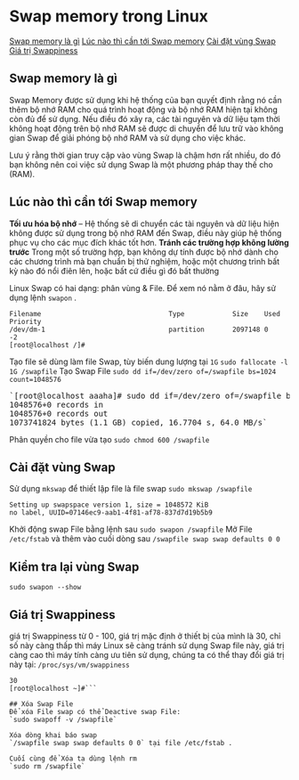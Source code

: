 # Swap memory trong Linux

[Swap memory là gì](#swap-memory-là-gì)
[Lúc nào thì cần tới Swap memory](#lúc-nào-thì-cần-tới-swap-memory)
[Cài đặt vùng Swap](#cài-đặt-vùng-swap)
[Giá trị Swappiness](#giá-trị-swappiness)



## Swap memory là gì

Swap Memory được sử dụng khi hệ thống của bạn quyết định rằng nó cần thêm bộ nhớ RAM cho quá trình hoạt động và bộ nhớ RAM hiện tại không còn đủ để sử dụng. Nếu điều đó xãy ra, các tài nguyên và dữ liệu tạm thời không hoạt động trên bộ nhớ RAM sẽ được di chuyển để lưu trữ vào không gian Swap để giải phóng bộ nhớ RAM và sử dụng cho việc khác.

Lưu ý rằng thời gian truy cập vào vùng Swap là chậm hơn rất nhiều, do đó bạn không nên coi việc sử dụng Swap là một phương pháp thay thế cho (RAM).

## Lúc nào thì cần tới Swap memory
**Tối ưu hóa bộ nhớ** – Hệ thống sẽ di chuyển các tài nguyên và dữ liệu hiện không được sử dụng trong bộ nhớ RAM đến Swap, điều này giúp hệ thống phục vụ cho các mục đích khác tốt hơn.
**Tránh các trường hợp không lường trước**  Trong một số trường hợp, bạn không dự tính được bộ nhớ dành cho các chương trình mà bạn chuẩn bị thử nghiệm, hoặc một chương trình bất kỳ nào đó nổi điên lên, hoặc bất cứ điều gì đó bất thường

Linux Swap có hai dạng: phân vùng & File. Để xem nó nằm ở đâu, hãy sử dụng lệnh `swapon` .

```[root@localhost /]# swapon -s
Filename                                Type            Size    Used    Priority
/dev/dm-1                               partition       2097148 0       -2
[root@localhost /]#
```
Tạo file sẽ dùng làm file Swap, tùy biến dung lượng tại `1G`
`sudo fallocate -l 1G /swapfile`
Tạo Swap File
`sudo dd if=/dev/zero of=/swapfile bs=1024 count=1048576`

<pre>`[root@localhost aaaha]# sudo dd if=/dev/zero of=/swapfile bs=1024 count=1048576
1048576+0 records in
1048576+0 records out
1073741824 bytes (1.1 GB) copied, 16.7704 s, 64.0 MB/s`</pre>

Phân quyền cho file vừa tạo
`sudo chmod 600 /swapfile`

## Cài đặt vùng Swap
Sử dụng `mkswap` để thiết lập file là file swap
```sudo mkswap /swapfile```
```[root@localhost aaaha]# sudo mkswap /swapfile
Setting up swapspace version 1, size = 1048572 KiB
no label, UUID=07146ec9-aab1-4f81-af78-837d7d19b5b9
```

Khởi động swap File bằng lệnh sau
```sudo swapon /swapfile```
Mở File `/etc/fstab` và thêm vào cuối dòng sau
`/swapfile swap swap defaults 0 0`

## Kiểm tra lại vùng Swap
```sudo swapon --show```

## Giá trị Swappiness
giá trị Swappiness từ 0 - 100, giá trị mặc định ở thiết bị của mình là 30, chỉ số này càng thấp thì máy Linux sẽ càng tránh sử dụng Swap file này, giá trị càng cao thì máy tính càng ưu tiên sử dụng, chúng ta có thể thay đổi giá trị này tại:
```/proc/sys/vm/swappiness```

```[root@localhost ~]# cat /proc/sys/vm/swappiness
30
[root@localhost ~]#```

## Xóa Swap File
Để xóa File swap có thể Deactive swap File:
`sudo swapoff -v /swapfile` 

Xóa dòng khai báo swap
`/swapfile swap swap defaults 0 0` tại file /etc/fstab .

Cuối cùng để Xóa ta dùng lệnh rm
`sudo rm /swapfile`
